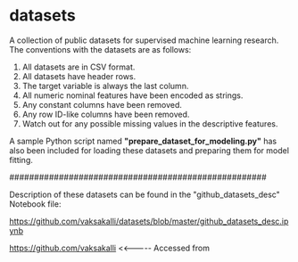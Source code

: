 # datasets
A collection of public datasets for supervised machine learning research. 
The conventions with the datasets are as follows:
1. All datasets are in CSV format.
2. All datasets have header rows.
3. The target variable is always the last column.
4. All numeric nominal features have been encoded as strings.
5. Any constant columns have been removed. 
6. Any row ID-like columns have been removed.
7. Watch out for any possible missing values in the descriptive features.

A sample Python script named **"prepare_dataset_for_modeling.py"** has also been included for loading these datasets and preparing them for model fitting.

####################################################

Description of these datasets can be found in the "github_datasets_desc" Notebook file:

https://github.com/vaksakalli/datasets/blob/master/github_datasets_desc.ipynb

https://github.com/vaksakalli        <<-----   Accessed from 
